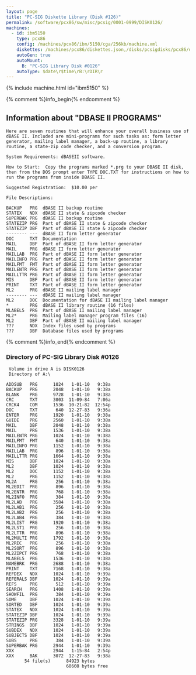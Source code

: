 ```yaml
---
layout: page
title: "PC-SIG Diskette Library (Disk #126)"
permalink: /software/pcx86/sw/misc/pcsig/0001-0999/DISK0126/
machines:
  - id: ibm5150
    type: pcx86
    config: /machines/pcx86/ibm/5150/cga/256kb/machine.xml
    diskettes: /machines/pcx86/diskettes.json,/disks/pcsigdisks/pcx86/diskettes.json
    autoGen: true
    autoMount:
      B: "PC-SIG Library Disk #0126"
    autoType: $date\r$time\rB:\rDIR\r
---
```


{% include machine.html id="ibm5150" %}

{% comment %}info_begin{% endcomment %}

## Information about "DBASE II PROGRAMS"

    Here are seven routines that will enhance your overall business use of
    dBASE II. Included are mini-programs for such tasks as: form letter
    generator, mailing label manager, a back-up routine, a library
    routine, a state-zip code checker, and a conversion program.
    
    System Requirements: dBASEII software.
    
    How to Start:  Copy the programs marked *.prg to your DBASE II disk,
    then from the DOS prompt enter TYPE DOC.TXT for instructions on how to
    run the programs from inside DBASE II.
    
    Suggested Registration:  $10.00 per
    
    File Descriptions:
    
    BACKUP   PRG  dBASE II backup routine
    STATEX   NDX  dBASE II state & zipcode checker
    SUPERBAK PRG  dBASE II backup routine
    STATEZIP PRG  Part of dBASE II state & zipcode checker
    STATEZIP DBF  Part of dBASE II state & zipcode checker
    -------- ---  dBASE II form letter generator
    DOC      TXT  Documentation
    MAIL     DBF  Part of dBASE II form letter generator
    MAIL     PRG  dBASE II form letter generator
    MAILLAB  PRG  Part of dBASE II form letter generator
    MAILINFO PRG  Part of dBASE II form letter generator
    MAILFMT  FMT  Part of dBASE II form letter generator
    MAILENTR PRG  Part of dBASE II form letter generator
    MAILLTTR PRG  Part of dBASE II form letter generator
    MIS      DBF  Part of dBASE II form letter generator
    PRINT    TXT  Part of dBASE II form letter generator
    ML2      PRG  dBASE II mailing label manager
    -------- ---  dBASE II mailing label manager
    ML2      DOC  Documentation for dBASE II mailing label manager
    *        PRG  dBASE II library routine (16 files)
    MLABEL5  PRG  Part of dBASE II mailing label manager
    ML2*     PRG  Mailing label manager program files (16)
    ML2      DBF  Part of dBASE II mailing label manager
    ???      NDX  Index files used by programs
    ???      DBF  Database files used by programs
{% comment %}info_end{% endcomment %}


### Directory of PC-SIG Library Disk #0126

     Volume in drive A is DISK0126
     Directory of A:\

    ADDSUB   PRG      1024   1-01-10   9:38a
    BACKUP   PRG      2048   1-01-10   9:38a
    BLANK    PRG      9728   1-01-10   9:38a
    CRC      TXT      3003  11-09-84   7:06a
    CRCK4    COM      1536  10-21-82  12:54p
    DOC      TXT       640  12-27-83   9:36a
    ENTER    PRG      1920   1-01-10   9:38a
    GUIDE    PRG      2560   1-01-10   9:38a
    MAIL     DBF      2048   1-01-10   9:38a
    MAIL     PRG      1536   1-01-10   9:38a
    MAILENTR PRG      1024   1-01-10   9:38a
    MAILFMT  FMT       640   1-01-10   9:38a
    MAILINFO PRG      1152   1-01-10   9:38a
    MAILLAB  PRG       896   1-01-10   9:38a
    MAILLTTR PRG      1664   1-01-10   9:38a
    MIS      DBF      1024   1-01-10   9:38a
    ML2      DBF      1024   1-01-10   9:38a
    ML2      DOC      1152   1-01-10   9:38a
    ML2      PRG      1152   1-01-10   9:38a
    ML2A     PRG       256   1-01-10   9:38a
    ML2EDIT  PRG       896   1-01-10   9:38a
    ML2ENTR  PRG       768   1-01-10   9:38a
    ML2INFO  PRG       384   1-01-10   9:38a
    ML2LAB   PRG      3584   1-01-10   9:38a
    ML2LAB1  PRG       256   1-01-10   9:38a
    ML2LAB2  PRG       256   1-01-10   9:38a
    ML2LAB4  PRG       384   1-01-10   9:38a
    ML2LIST  PRG      1920   1-01-10   9:38a
    ML2LST1  PRG       256   1-01-10   9:38a
    ML2LTTR  PRG       896   1-01-10   9:38a
    ML2MULTI PRG      1792   1-01-10   9:38a
    ML2REC   PRG       256   1-01-10   9:38a
    ML2SORT  PRG       896   1-01-10   9:38a
    ML2ZIPCT PRG       768   1-01-10   9:38a
    MLABEL5  PRG      1536   1-01-10   9:38a
    NAMEBRK  PRG      2688   1-01-10   9:38a
    PRINT    TXT      7168   1-01-10   9:38a
    REFDEX   NDX      1024   1-01-10   9:39a
    REFERALS DBF      1024   1-01-10   9:39a
    REFS     PRG       512   1-01-10   9:39a
    SEARCH   PRG      1408   1-01-10   9:39a
    SHOWFIL  PRG       384   1-01-10   9:39a
    SOME     DBF      1024   1-01-10   9:39a
    SORTED   DBF      1024   1-01-10   9:39a
    STATEX   NDX      1024   1-01-10   9:39a
    STATEZIP DBF      1024   1-01-10   9:39a
    STATEZIP PRG      3328   1-01-10   9:39a
    STRINGS  DBF      1024   1-01-10   9:39a
    SUBDEX   NDX      1024   1-01-10   9:39a
    SUBJECTS DBF      1024   1-01-10   9:39a
    SUBS     PRG       384   1-01-10   9:39a
    SUPERBAK PRG      2944   1-01-10   9:39a
    XXX               2944   1-15-84   2:54p
    XXX      BAK      3072  12-27-83   9:38a
           54 file(s)      84923 bytes
                           68608 bytes free
